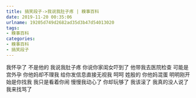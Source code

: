 ```yaml
---
title: 搞笑段子->我说我肚子疼 | 糗事百科
date: 2019-11-20 00:35:06
urlname: 19205d749d2682ad35d3b47d54013020
tags: 
- 糗事百科
categories:
- 糗事百科
- 搞笑段子
---
```

我怀孕了 不是他的 我说我肚子疼 你说你家闺女吓到了 他带我去医院检查 可能是宫外孕 你他妈却不理我 给你发信息直接无视我 呵呵 姓殷的 你他妈混蛋 明明刚开始是你找我 我只是看着你闹 慢慢我动心了 你却玩够了 我该滚了 我真的没人说了 我来找骂了


